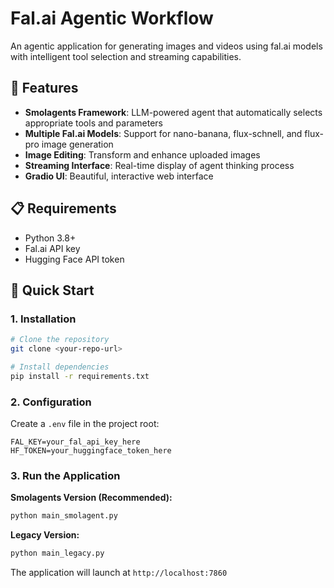 # Fal.ai Agentic Workflow

An agentic application for generating images and videos using fal.ai models with intelligent tool selection and streaming capabilities.

## 🌟 Features

- **Smolagents Framework**: LLM-powered agent that automatically selects appropriate tools and parameters
- **Multiple Fal.ai Models**: Support for nano-banana, flux-schnell, and flux-pro image generation
- **Image Editing**: Transform and enhance uploaded images
- **Streaming Interface**: Real-time display of agent thinking process
- **Gradio UI**: Beautiful, interactive web interface

## 📋 Requirements

- Python 3.8+
- Fal.ai API key
- Hugging Face API token

## 🚀 Quick Start

### 1. Installation

```bash
# Clone the repository
git clone <your-repo-url>

# Install dependencies
pip install -r requirements.txt
```

### 2. Configuration

Create a `.env` file in the project root:

```env
FAL_KEY=your_fal_api_key_here
HF_TOKEN=your_huggingface_token_here
```

### 3. Run the Application

**Smolagents Version (Recommended):**
```bash
python main_smolagent.py
```

**Legacy Version:**
```bash
python main_legacy.py
```

The application will launch at `http://localhost:7860`